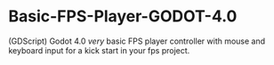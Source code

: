 # Basic-FPS-Player-GODOT-4.0
(GDScript) Godot 4.0 *very* basic FPS player controller with mouse and keyboard input for a kick start in your fps project.
